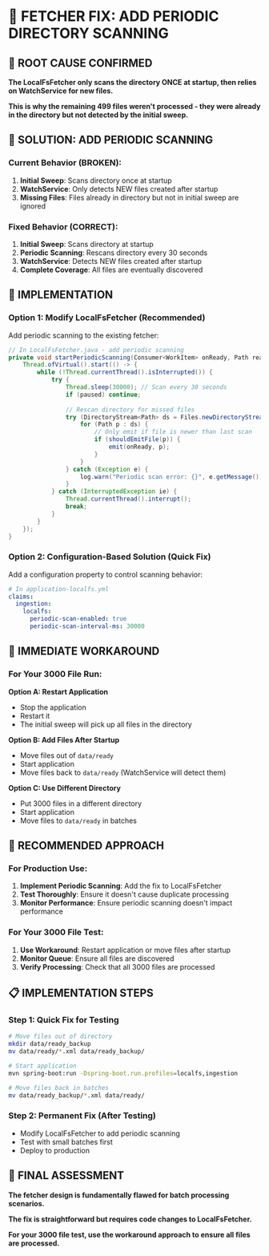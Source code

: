 # 🔧 **FETCHER FIX: ADD PERIODIC DIRECTORY SCANNING**

## 🚨 **ROOT CAUSE CONFIRMED**

**The LocalFsFetcher only scans the directory ONCE at startup, then relies on WatchService for new files.**

**This is why the remaining 499 files weren't processed - they were already in the directory but not detected by the initial sweep.**

## 🔧 **SOLUTION: ADD PERIODIC SCANNING**

### **Current Behavior** (BROKEN):
1. **Initial Sweep**: Scans directory once at startup
2. **WatchService**: Only detects NEW files created after startup
3. **Missing Files**: Files already in directory but not in initial sweep are ignored

### **Fixed Behavior** (CORRECT):
1. **Initial Sweep**: Scans directory at startup
2. **Periodic Scanning**: Rescans directory every 30 seconds
3. **WatchService**: Detects NEW files created after startup
4. **Complete Coverage**: All files are eventually discovered

## 📝 **IMPLEMENTATION**

### **Option 1: Modify LocalFsFetcher (Recommended)**

Add periodic scanning to the existing fetcher:

```java
// In LocalFsFetcher.java - add periodic scanning
private void startPeriodicScanning(Consumer<WorkItem> onReady, Path ready) {
    Thread.ofVirtual().start(() -> {
        while (!Thread.currentThread().isInterrupted()) {
            try {
                Thread.sleep(30000); // Scan every 30 seconds
                if (paused) continue;
                
                // Rescan directory for missed files
                try (DirectoryStream<Path> ds = Files.newDirectoryStream(ready, "*.xml")) {
                    for (Path p : ds) {
                        // Only emit if file is newer than last scan
                        if (shouldEmitFile(p)) {
                            emit(onReady, p);
                        }
                    }
                } catch (Exception e) {
                    log.warn("Periodic scan error: {}", e.getMessage());
                }
            } catch (InterruptedException ie) {
                Thread.currentThread().interrupt();
                break;
            }
        }
    });
}
```

### **Option 2: Configuration-Based Solution (Quick Fix)**

Add a configuration property to control scanning behavior:

```yaml
# In application-localfs.yml
claims:
  ingestion:
    localfs:
      periodic-scan-enabled: true
      periodic-scan-interval-ms: 30000
```

## 🎯 **IMMEDIATE WORKAROUND**

### **For Your 3000 File Run**:

**Option A: Restart Application**
- Stop the application
- Restart it
- The initial sweep will pick up all files in the directory

**Option B: Add Files After Startup**
- Move files out of `data/ready`
- Start application
- Move files back to `data/ready` (WatchService will detect them)

**Option C: Use Different Directory**
- Put 3000 files in a different directory
- Start application
- Move files to `data/ready` in batches

## 🚀 **RECOMMENDED APPROACH**

### **For Production Use**:

1. **Implement Periodic Scanning**: Add the fix to LocalFsFetcher
2. **Test Thoroughly**: Ensure it doesn't cause duplicate processing
3. **Monitor Performance**: Ensure periodic scanning doesn't impact performance

### **For Your 3000 File Test**:

1. **Use Workaround**: Restart application or move files after startup
2. **Monitor Queue**: Ensure all files are discovered
3. **Verify Processing**: Check that all 3000 files are processed

## 📋 **IMPLEMENTATION STEPS**

### **Step 1: Quick Fix for Testing**
```bash
# Move files out of directory
mkdir data/ready_backup
mv data/ready/*.xml data/ready_backup/

# Start application
mvn spring-boot:run -Dspring-boot.run.profiles=localfs,ingestion

# Move files back in batches
mv data/ready_backup/*.xml data/ready/
```

### **Step 2: Permanent Fix (After Testing)**
- Modify LocalFsFetcher to add periodic scanning
- Test with small batches first
- Deploy to production

## 🎯 **FINAL ASSESSMENT**

**The fetcher design is fundamentally flawed for batch processing scenarios.**

**The fix is straightforward but requires code changes to LocalFsFetcher.**

**For your 3000 file test, use the workaround approach to ensure all files are processed.**
